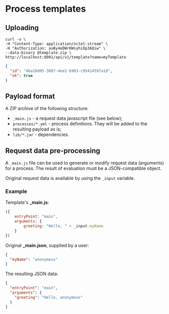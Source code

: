 # Process templates

## Uploading

```
curl -v \
-H "Content-Type: application/octet-stream" \
-H "Authorization: auBy4eDWrKWsyhiDp3AQiw" \
--data-binary @template.zip \
http://localhost:8001/api/v1/template?name=myTemplate
```

```json
{
  "id": "4ba10d05-3087-4ee2-b903-c95414597a1d",
  "ok": true
}
```

## Payload format

A ZIP archive of the following structure:
- `_main.js` - a request data javascript file (see below);
- `processes/*.yml` - process definitions. They will be added to the resulting payload as is;
- `lib/*.jar` - dependencies.

## Request data pre-processing

A `_main.js` file can be used to generate or modify request data (arguments) for a process.
The result of evaluation must be a JSON-compatible object.

Original request data is available by using the `_input` variable.

### Example

Template's **_main.js**:
```javascript
({
    entryPoint: "main",
    arguments: {
        greeting: "Hello, " + _input.myName
    }
})
```

Original **_main.json**, supplied by a user:
```json
{
  "myName": "anonymous"
}
```

The resulting JSON data:
```json
{
  "entryPoint": "main",
  "arguments": {
    "greeting": "Hello, anonymous"
  }
}
```